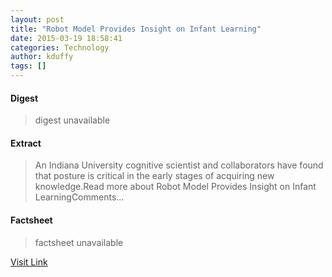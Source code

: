 ```yaml
---
layout: post
title: "Robot Model Provides Insight on Infant Learning"
date: 2015-03-19 18:58:41
categories: Technology
author: kduffy
tags: []
---
```



#### Digest
>digest unavailable

#### Extract
>An Indiana University cognitive scientist and collaborators have found that posture is critical in the early stages of acquiring new knowledge.Read more about Robot Model Provides Insight on Infant LearningComments...

#### Factsheet
>factsheet unavailable

[Visit Link](http://www.pddnet.com/news/2015/03/robot-model-provides-insight-infant-learning)


